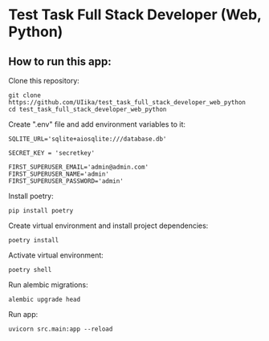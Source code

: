 # Test Task Full Stack Developer (Web, Python)

## How to run this app:

Clone this repository:

    git clone https://github.com/UIika/test_task_full_stack_developer_web_python
    cd test_task_full_stack_developer_web_python

Create ".env" file and add environment variables to it:
```dotenv
SQLITE_URL='sqlite+aiosqlite:///database.db'

SECRET_KEY = 'secretkey'

FIRST_SUPERUSER_EMAIL='admin@admin.com'
FIRST_SUPERUSER_NAME='admin'
FIRST_SUPERUSER_PASSWORD='admin'
```

Install poetry:

    pip install poetry

Create virtual environment and install project dependencies:

    poetry install

Activate virtual environment:

    poetry shell

Run alembic migrations:

    alembic upgrade head

Run app:

    uvicorn src.main:app --reload
